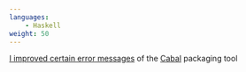 ```yaml
---
languages:
    - Haskell
weight: 50
---
```


[I improved certain error messages][cabal-errs] of the [Cabal][cabal] packaging
tool

[cabal]: https://www.haskell.org/cabal/
[cabal-errs]: https://github.com/haskell/cabal/pull/1824
